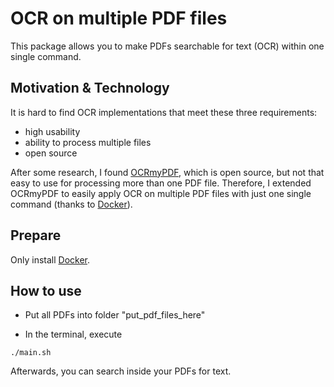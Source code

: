 OCR on multiple PDF files
============
This package allows you to make PDFs searchable for text (OCR) within one single command.


Motivation & Technology
-----------------------
It is hard to find OCR implementations that meet these three requirements:
  - high usability
  - ability to process multiple files
  - open source

After some research, I found [OCRmyPDF](https://github.com/jbarlow83/OCRmyPDF), which is open source, but not that easy to use for processing more than one PDF file. Therefore, I extended OCRmyPDF to easily apply OCR on multiple PDF files with just one single command (thanks to [Docker](https://www.docker.com/)).

Prepare
-------
Only install [Docker](https://docs.docker.com/engine/installation/).

How to use
----------
  - Put all PDFs into folder "put_pdf_files_here"

  - In the terminal, execute

  ```
  ./main.sh
  ```

  Afterwards, you can search inside your PDFs for text.
